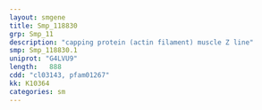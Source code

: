 ```yaml
---
layout: smgene
title: Smp_118830
grp: Smp_11
description: "capping protein (actin filament) muscle Z line"
smp: Smp_118830.1
uniprot: "G4LVU9"
length:   888
cdd: "cl03143, pfam01267"
kk: K10364
categories: sm
---
```

